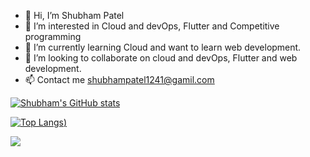 

- 👋 Hi, I’m Shubham Patel
- 👀 I’m interested in Cloud and devOps, Flutter and Competitive programming
- 🌱 I’m currently learning Cloud and want to learn web development.
- 💞️ I’m looking to collaborate on cloud and devOps, Flutter and web development.
- 📫 Contact me shubhampatel1241@gamil.com


[![Shubham's GitHub stats](https://github-readme-stats.vercel.app/api?username=ShubhamPatel72&show_icons=true&theme=github_dark)](https://github.com/ShubhamPatel72/github-readme-stats)

[![Top Langs](https://github-readme-stats.vercel.app/api/top-langs/?username=ShubhamPatel72&layout=compact))](https://github.com/ShubhamPatel72/github-readme-stats)






![](https://komarev.com/ghpvc/?username=ShubhamPatel72&style=plastic)
<!---
ShubhamPatel72/ShubhamPatel72 is a ✨ special ✨ repository because its `README.md` (this file) appears on your GitHub profile.
You can click the Preview link to take a look at your changes.
--->
